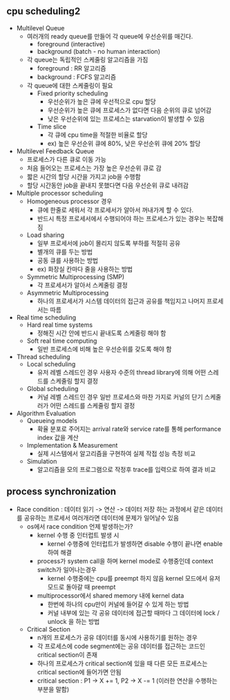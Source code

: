 cpu scheduling2
-----------

* Multilevel Queue
    * 여러개의 ready queue를 만들어 각 queue에 우선순위를 매긴다.
        * foreground (interactive)
        * background (batch - no human interaction)
    * 각 queue는 독립적인 스케줄링 알고리즘을 가짐
        * foreground : RR 알고리즘
        * background : FCFS 알고리즘
    * 각 queue에 대한 스케줄링이 필요
        * Fixed priority scheduling
            * 우선순위가 높은 큐에 우선적으로 cpu 할당
            * 우선순위가 높은 큐에 프로세스가 없다면 다음 순위의 큐로 넘어감
            * 낮은 우선순위에 있는 프로세스는 starvation이 발생할 수 있음
        * Time slice
            * 각 큐에 cpu time을 적절한 비율로 할당
            * ex) 높은 우선순위 큐에 80%, 낮은 우선순위 큐에 20% 할당
* Multilevel Feedback Queue
    * 프로세스가 다른 큐로 이동 가능
    * 처음 들어오는 프로세스는 가장 높은 우선순위 큐로 감
    * 짧은 시간의 할당 시간을 가지고 job을 수행함
    * 할당 시간동안 job을 끝내지 못했다면 다음 우선순위 큐로 내려감
* Multiple processor scheduling
    * Homogeneous processor 경우
        * 큐에 한줄로 세워서 각 프로세서가 알아서 꺼내가게 할 수 있다.
        * 반드시 특정 프로세서에서 수행되어야 하는 프로세스가 있는 경우는 복잡해짐
    * Load sharing
        * 일부 프로세서에 job이 몰리지 않도록 부하를 적절히 공유
        * 별개의 큐를 두는 방법
        * 공동 큐를 사용하는 방법
        * ex) 화장실 칸마다 줄을 사용하는 방법
    * Symmetric Multiprocessing (SMP)
        * 각 프로세서가 알아서 스케줄링 결정
    * Asymmetric Multiprocessing
        * 하나의 프로세서가 시스템 데이터의 접근과 공유를 책임지고 나머지 프로세서는 따름
* Real time scheduling
    * Hard real time systems
        * 정해진 시간 안에 반드시 끝내도록 스케줄링 해야 함
    * Soft real time computing
        * 일반 프로세스에 비해 높은 우선순위를 갖도록 해야 함
* Thread scheduling
    * Local scheduling
        * 유저 레벨 스레드인 경우 사용자 수준의 thread library에 의해 어떤 스레드를 스케줄링 할지 결정
    * Global scheduling
        * 커널 레벨 스레드인 경우 일반 프로세스와 마찬 가지로 커널의 단기 스케줄러가 어떤 스레드를 스케줄링 할지 결정
* Algorithm Evaluation
    * Queueing models
        * 확율 분포로 주어지는 arrival rate와 service rate를 통해 performance index 값을 계산
    * Implementation & Measurement
        * 실제 시스템에서 알고리즘을 구현하여 실제 작접 성능 측정 비교
    * Simulation
        * 알고리즘을 모의 프로그램으로 작정후 trace를 입력으로 하여 결과 비교

process synchronization
-----------------

* Race condition : 데이터 읽기 -> 연산 -> 데이터 저장 하는 과정에서 같은 데이터를 공유하는 프로세서 여러개라면 데이터에 문제가 일어날수 있음
    * os에서 race condition 언제 발생하는가?
        * kernel 수행 중 인터럽트 발생 시
            * kernel 수행중에 인터럽트가 발셍하면 disable 수행이 끝나면 enable 하여 해결
        * process가 system call을 하며 kernel mode로 수행중인데 context switch가 일어나는경우
            * kernel 수행중에는 cpu를 preempt 하지 않음 kernel 모드에서 유저 모드로 돌아갈 때 preempt
        * multiprocessor에서 shared memory 내에 kernel data
            * 한번에 하나의 cpu만이 커널에 들어갈 수 있게 하는 방법
            * 커널 내부에 있는 각 공유 데이터에 접근할 때마다 그 데이터에 lock / unlock 을 하는 방법
    * Critical Section
        * n개의 프로세스가 공유 데이터를 동시에 사용하기를 원하는 경우
        * 각 프로세스에 code segment에는 공유 데이터를 접근하는 코드인 critical section이 존재
        * 하나의 프로세스가 critical section에 있을 때 다른 모든 프로세스는 critical section에 들어가면 안됨
        * critical section : P1 -> X += 1, P2 -> X -= 1 (이러한 연산을 수행하는 부분을 말함)

   

